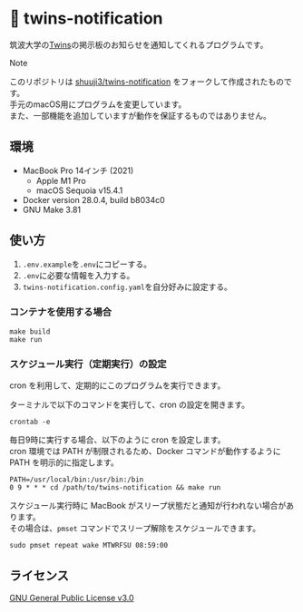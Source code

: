 # 📡 twins-notification

筑波大学の[Twins](https://twins.tsukuba.ac.jp/)の掲示板のお知らせを通知してくれるプログラムです。

> [!NOTE]
> このリポジトリは [shuuji3/twins-notification](https://github.com/shuuji3/twins-notification) をフォークして作成されたものです。  
> 手元のmacOS用にプログラムを変更しています。  
> また、一部機能を追加していますが動作を保証するものではありません。

## 環境

- MacBook Pro 14インチ (2021)
	- Apple M1 Pro
	- macOS Sequoia v15.4.1
- Docker version 28.0.4, build b8034c0
- GNU Make 3.81

## 使い方

1. `.env.example`を`.env`にコピーする。
1. `.env`に必要な情報を入力する。
1. `twins-notification.config.yaml`を自分好みに設定する。

### コンテナを使用する場合

```shell
make build
make run
```

### スケジュール実行（定期実行）の設定

cron を利用して、定期的にこのプログラムを実行できます。

ターミナルで以下のコマンドを実行して、cron の設定を開きます。

```shell
crontab -e
```

毎日9時に実行する場合、以下のように cron を設定します。  
cron 環境では PATH が制限されるため、Docker コマンドが動作するように PATH を明示的に指定します。

```shell
PATH=/usr/local/bin:/usr/bin:/bin
0 9 * * * cd /path/to/twins-notification && make run
```

スケジュール実行時に MacBook がスリープ状態だと通知が行われない場合があります。  
その場合は、`pmset` コマンドでスリープ解除をスケジュールできます。

```shell
sudo pmset repeat wake MTWRFSU 08:59:00
```

## ライセンス

[GNU General Public License v3.0](./LICENSE)

